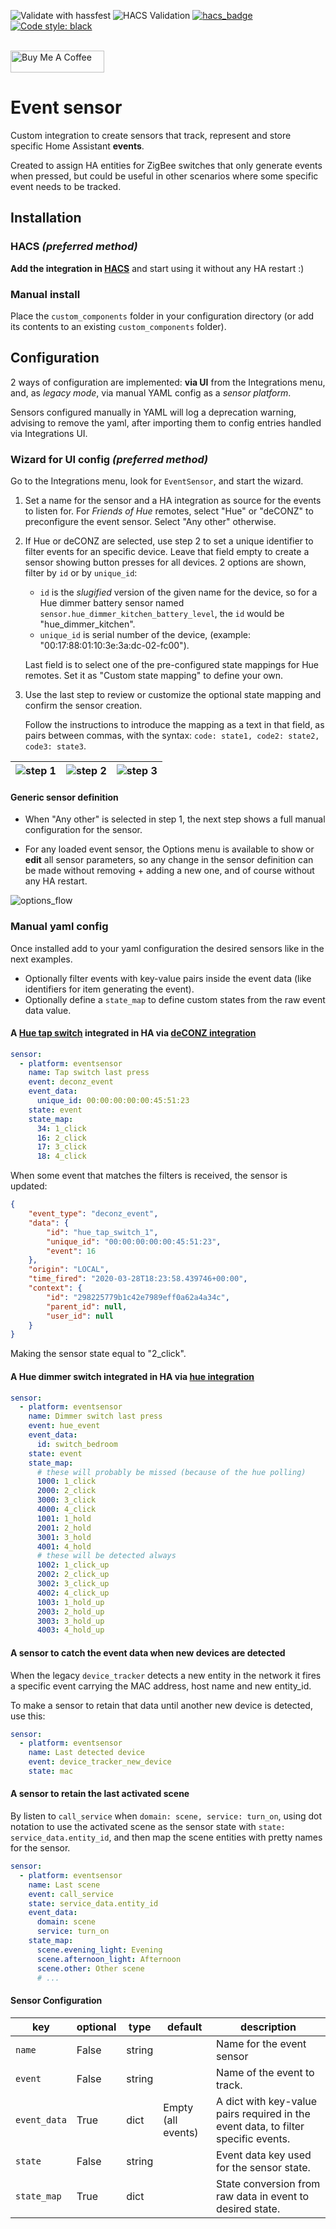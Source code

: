 ![Validate with hassfest](https://github.com/azogue/eventsensor/workflows/Validate%20with%20hassfest/badge.svg)
![HACS Validation](https://github.com/azogue/eventsensor/workflows/HACS%20Validation/badge.svg)
[![hacs_badge](https://img.shields.io/badge/HACS-Default-orange.svg)](https://github.com/custom-components/hacs)
[![Code style: black](https://img.shields.io/badge/code%20style-black-000000.svg)](https://github.com/ambv/black)

<br><a href="https://www.buymeacoffee.com/azogue" target="_blank"><img src="https://cdn.buymeacoffee.com/buttons/default-black.png" width="150px" height="35px" alt="Buy Me A Coffee" style="height: 35px !important;width: 150px !important;" ></a>

# Event sensor

Custom integration to create sensors that track, represent and store specific Home Assistant **events**.

Created to assign HA entities for ZigBee switches that only generate events when pressed,
but could be useful in other scenarios where some specific event needs to be tracked.

## Installation

### HACS _(preferred method)_

**Add the integration in [HACS](https://hacs.xyz/)** and start using it without any HA restart :)

### Manual install

Place the `custom_components` folder in your configuration directory
(or add its contents to an existing `custom_components` folder).

## Configuration

2 ways of configuration are implemented: **via UI** from the Integrations menu,
and, as _legacy mode_, via manual YAML config as a _sensor platform_.

Sensors configured manually in YAML will log a deprecation warning, advising to remove the yaml,
after importing them to config entries handled via Integrations UI.

### Wizard for UI config _(preferred method)_

Go to the Integrations menu, look for `EventSensor`, and start the wizard.

1. Set a name for the sensor and a HA integration as source for the events to listen for.
  For _Friends of Hue_ remotes, select "Hue" or "deCONZ" to preconfigure the event sensor. Select "Any other" otherwise.
2. If Hue or deCONZ are selected, use step 2 to set a unique identifier to filter events for an specific device. Leave that field empty to create a sensor showing button presses for all devices. 2 options are shown, filter by `id` or by `unique_id`:
   * `id` is the _slugified_ version of the given name for the device, so for a Hue dimmer battery sensor named `sensor.hue_dimmer_kitchen_battery_level`, the `id` would be "hue_dimmer_kitchen".
   * `unique_id` is serial number of the device, (example: "00:17:88:01:10:3e:3a:dc-02-fc00").

   Last field is to select one of the pre-configured state mappings for Hue remotes. Set it as "Custom state mapping" to define your own.
3. Use the last step to review or customize the optional state mapping and confirm the sensor creation.

   Follow the instructions to introduce the mapping as a text in that field, as pairs between commas, with the syntax: `code: state1, code2: state2, code3: state3`.

![step 1](rsc/config_flow_step_1.png)  | ![step 2](rsc/config_flow_step_2.png) | ![step 3](rsc/config_flow_step_3.png)
:---:|:---:|:---:


#### Generic sensor definition

* When "Any other" is selected in step 1, the next step shows a full manual configuration for the sensor.

* For any loaded event sensor, the Options menu is available to show or **edit** all sensor parameters,
  so any change in the sensor definition can be made without removing + adding a new one, and of course without any HA restart.

![options_flow](rsc/options_flow.png)

### Manual yaml config

Once installed add to your yaml configuration the desired sensors like in the next examples.

* Optionally filter events with key-value pairs inside the event data (like identifiers for item generating the event).
* Optionally define a `state_map` to define custom states from the raw event data value.

#### A [Hue tap switch](https://www2.meethue.com/en-us/p/hue-tap-switch/046677473365) integrated in HA via [deCONZ integration](https://www.home-assistant.io/integrations/deconz/)

```yaml
sensor:
  - platform: eventsensor
    name: Tap switch last press
    event: deconz_event
    event_data:
      unique_id: 00:00:00:00:00:45:51:23
    state: event
    state_map:
      34: 1_click
      16: 2_click
      17: 3_click
      18: 4_click
```

When some event that matches the filters is received, the sensor is updated:

```json
{
    "event_type": "deconz_event",
    "data": {
        "id": "hue_tap_switch_1",
        "unique_id": "00:00:00:00:00:45:51:23",
        "event": 16
    },
    "origin": "LOCAL",
    "time_fired": "2020-03-28T18:23:58.439746+00:00",
    "context": {
        "id": "298225779b1c42e7989eff0a62a4a34c",
        "parent_id": null,
        "user_id": null
    }
}
```

Making the sensor state equal to "2_click".

#### A Hue dimmer switch integrated in HA via [hue integration](https://www.home-assistant.io/integrations/hue/)

```yaml
sensor:
  - platform: eventsensor
    name: Dimmer switch last press
    event: hue_event
    event_data:
      id: switch_bedroom
    state: event
    state_map:
      # these will probably be missed (because of the hue polling)
      1000: 1_click
      2000: 2_click
      3000: 3_click
      4000: 4_click
      1001: 1_hold
      2001: 2_hold
      3001: 3_hold
      4001: 4_hold
      # these will be detected always
      1002: 1_click_up
      2002: 2_click_up
      3002: 3_click_up
      4002: 4_click_up
      1003: 1_hold_up
      2003: 2_hold_up
      3003: 3_hold_up
      4003: 4_hold_up
```

#### A sensor to catch the event data when new devices are detected

When the legacy `device_tracker` detects a new entity in the network
it fires a specific event carrying the MAC address, host name and new entity_id.

To make a sensor to retain that data until another new device is detected, use this:

```yaml
sensor:
  - platform: eventsensor
    name: Last detected device
    event: device_tracker_new_device
    state: mac
```

#### A sensor to retain the last activated scene

By listen to `call_service` when `domain: scene, service: turn_on`,
using dot notation to use the activated scene as the sensor state
with `state: service_data.entity_id`, and then map the scene entities with pretty names
for the sensor.

```yaml
sensor:
  - platform: eventsensor
    name: Last scene
    event: call_service
    state: service_data.entity_id
    event_data:
      domain: scene
      service: turn_on
    state_map:
      scene.evening_light: Evening
      scene.afternoon_light: Afternoon
      scene.other: Other scene
      # ...
```

#### Sensor Configuration

key | optional | type | default | description
-- | -- | -- | -- | --
`name` | False | string | | Name for the event sensor
`event` | False | string | | Name of the event to track.
`event_data` | True | dict | Empty (all events) | A dict with key-value pairs required in the event data, to filter specific events.
`state` | False | string | | Event data key used for the sensor state.
`state_map` | True | dict | | State conversion from raw data in event to desired state.
